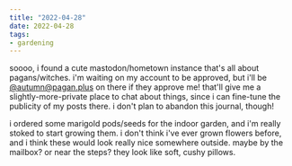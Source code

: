 ```yaml
---
title: "2022-04-28"
date: 2022-04-28
tags:
- gardening
---
```


soooo, i found a cute mastodon/hometown instance that's all about pagans/witches. i'm waiting on my account to be approved, but i'll be [@autumn@pagan.plus](https://pagan.plus/@autumn) on there if they approve me! that'll give me a slightly-more-private place to chat about things, since i can fine-tune the publicity of my posts there. i don't plan to abandon this journal, though!

i ordered some marigold pods/seeds for the indoor garden, and i'm really stoked to start growing them. i don't think i've ever grown flowers before, and i think these would look really nice somewhere outside. maybe by the mailbox? or near the steps? they look like soft, cushy pillows.